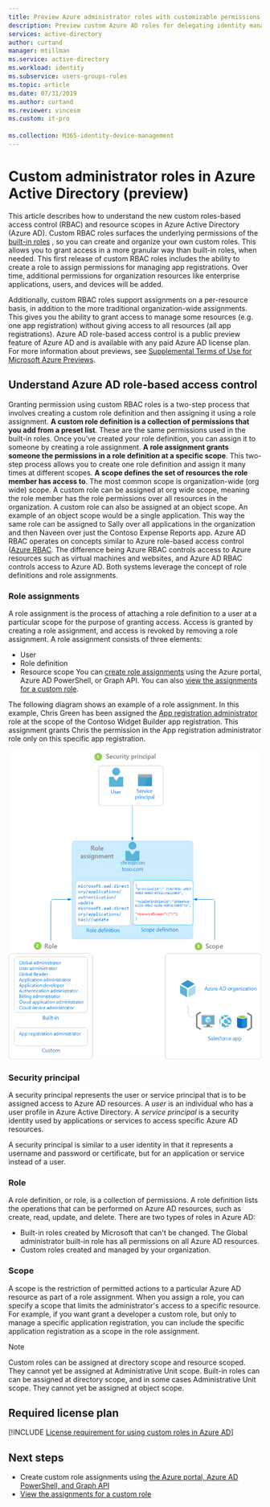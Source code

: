 ```yaml
---
title: Preview Azure administrator roles with customizable permissions - Azure Active Directory | Microsoft Docs
description: Preview custom Azure AD roles for delegating identity management. Manage Azure roles in the Azure portal, PowerShell, or Graph API.
services: active-directory
author: curtand
manager: mtillman
ms.service: active-directory
ms.workload: identity
ms.subservice: users-groups-roles
ms.topic: article
ms.date: 07/31/2019
ms.author: curtand
ms.reviewer: vincesm
ms.custom: it-pro

ms.collection: M365-identity-device-management
---
```


# Custom administrator roles in Azure Active Directory (preview)

This article describes how to understand the new custom roles-based access control (RBAC) and resource scopes in Azure Active Directory (Azure AD). Custom RBAC roles surfaces the underlying permissions of the [built-in roles](directory-assign-admin-roles.md) , so you can create and organize your own custom roles. This allows you to grant access in a more granular way than built-in roles, when needed. This first release of custom RBAC roles includes the ability to create a role to assign permissions for managing app registrations. Over time, additional permissions for organization resources like enterprise applications, users, and devices will be added.


Additionally, custom RBAC roles support assignments on a per-resource basis, in addition to the more traditional organization-wide assignments. This gives you the ability to grant access to manage some resources (e.g. one app registration) without giving access to all resources (all app registrations).
Azure AD role-based access control is a public preview feature of Azure AD and is available with any paid Azure AD license plan. For more information about previews, see [Supplemental Terms of Use for Microsoft Azure Previews](https://azure.microsoft.com/support/legal/preview-supplemental-terms/).

## Understand Azure AD role-based access control

Granting permission using custom RBAC roles is a two-step process that involves creating a custom role definition and then assigning it using a role assignment. <b>A custom role definition is a collection of permissions that you add from a preset list</b>. These are the same permissions used in the built-in roles. 
Once you’ve created your role definition, you can assign it to someone by creating a role assignment. <b>A role assignment grants someone the permissions in a role definition at a specific scope</b>. This two-step process allows you to create one role definition and assign it many times at different scopes. <b>A scope defines the set of resources the role member has access to</b>. The most common scope is organization-wide (org wide) scope. A custom role can be assigned at org wide scope, meaning the role member has the role permissions over all resources in the organization. A custom role can also be assigned at an object scope. An example of an object scope would be a single application. This way the same role can be assigned to Sally over all applications in the organization and then Naveen over just the Contoso Expense Reports app.
Azure AD RBAC operates on concepts similar to Azure role-based access control ([Azure RBAC](../../role-based-access-control/overview.md). The difference being Azure RBAC controls access to Azure resources such as virtual machines and websites, and Azure AD RBAC controls access to Azure AD. Both systems leverage the concept of role definitions and role assignments.

### Role assignments

A role assignment is the process of attaching a role definition to a user at a particular scope for the purpose of granting access. Access is granted by creating a role assignment, and access is revoked by removing a role assignment. A role assignment consists of three elements:
- User
- Role definition
- Resource scope
You can [create role assignments](roles-create-custom.md) using the Azure portal, Azure AD PowerShell, or Graph API. You can also [view the assignments for a custom role](roles-view-assignments.md#view-the-assignments-of-a-role-with-single-application-scope-using-the-azure-ad-portal-preview).

The following diagram shows an example of a role assignment. In this example, Chris Green has been assigned the [App registration administrator](directory-assign-admin-roles.md#application-administrator) role at the scope of the Contoso Widget Builder app registration. This assignment grants Chris the permission in the App registration administrator role only on this specific app registration.

![Role assignment is how permissions are enforced and has three parts](./media/roles-custom-overview/rbac-overview.png)

### Security principal

A security principal represents the user or service principal that is to be assigned access to Azure AD resources. A *user* is an individual who has a user profile in Azure Active Directory. A *service principal* is a security identity used by applications or services to access specific Azure AD resources.

A security principal is similar to a user identity in that it represents a username and password or certificate, but for an application or service instead of a user.

### Role

A role definition, or role, is a collection of permissions. A role definition lists the operations that can be performed on Azure AD resources, such as create, read, update, and delete. There are two types of roles in Azure AD:

- Built-in roles created by Microsoft that can't be changed. The Global administrator built-in role has all permissions on all Azure AD resources.
- Custom roles created and managed by your organization.

### Scope

A scope is the restriction of permitted actions to a particular Azure AD resource as part of a role assignment. When you assign a role, you can specify a scope that limits the administrator's access to a specific resource. For example, if you want grant a developer a custom role, but only to manage a specific application registration, you can include the specific application registration as a scope in the role assignment.

  > [!Note]
  > Custom roles can be assigned at directory scope and resource scoped. They cannot yet be assigned at Administrative Unit scope.
  > Built-in roles can can be assigned at directory scope, and in some cases Administrative Unit scope. They cannot yet be assigned at object scope.

## Required license plan

[!INCLUDE [License requirement for using custom roles in Azure AD](../../../includes/active-directory-p1-license.md)]

## Next steps

- Create custom role assignments using [the Azure portal, Azure AD PowerShell, and Graph API](roles-create-custom.md)
- [View the assignments for a custom role](roles-view-assignments.md#view-the-assignments-of-a-role-with-single-application-scope-using-the-azure-ad-portal-preview)
